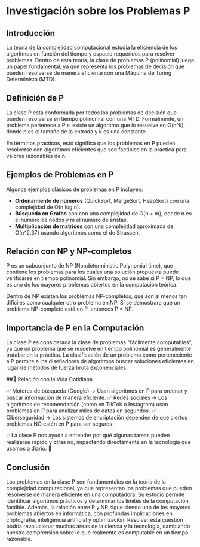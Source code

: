 # Investigación sobre los Problemas P

## Introducción

La teoría de la complejidad computacional estudia la eficiencia de los algoritmos en función del tiempo y espacio requeridos para resolver problemas. Dentro de esta teoría, la clase de problemas P (polinomial) juega un papel fundamental, ya que representa los problemas de decisión que pueden resolverse de manera eficiente con una Máquina de Turing Determinista (MTD).

## Definición de P
La clase P está conformada por todos los problemas de decisión que pueden resolverse en tiempo polinomial con una MTD. Formalmente, un problema pertenece a P si existe un algoritmo que lo resuelve en O(n^k), donde n es el tamaño de la entrada y k es una constante.

En términos prácticos, esto significa que los problemas en P pueden resolverse con algoritmos eficientes que son factibles en la práctica para valores razonables de n.

## Ejemplos de Problemas en P

Algunos ejemplos clásicos de problemas en P incluyen:

- **Ordenamiento de números** (QuickSort, MergeSort, HeapSort) con una complejidad de O(n log n).
- **Búsqueda en Grafos** con con una complejidad de O(n + m), donde n es el número de nodos y m el número de aristas.
- **Multiplicación de matrices** con una complejidad aproximada de O(n^2.37) usando algoritmos como el de Strassen.

## Relación con NP y NP-completos

P es un subconjunto de NP (Nondeterministic Polynomial time), que contiene los problemas para los cuales una solución propuesta puede verificarse en tiempo polinomial. Sin embargo, no se sabe si P = NP, lo que es uno de los mayores problemas abiertos en la computación teórica.

Dentro de NP existen los problemas NP-completos, que son al menos tan difíciles como cualquier otro problema en NP. Si se demostrara que un problema NP-completo está en P, entonces P = NP.

## Importancia de P en la Computación

La clase P es considerada la clase de problemas "fácilmente computables", ya que un problema que se resuelve en tiempo polinomial es generalmente tratable en la práctica. La clasificación de un problema como perteneciente a P permite a los diseñadores de algoritmos buscar soluciones eficientes en lugar de métodos de fuerza bruta exponenciales.


##📌 Relación con la Vida Cotidiana

✅ Motores de búsqueda (Google) → Usan algoritmos en P para ordenar y buscar información de manera eficiente.
✅ Redes sociales → Los algoritmos de recomendación (como en TikTok o Instagram) usan problemas en P para analizar miles de datos en segundos.
✅ Ciberseguridad → Los sistemas de encriptación dependen de que ciertos problemas NO estén en P para ser seguros.

💡 La clase P nos ayuda a entender por qué algunas tareas pueden realizarse rápido y otras no, impactando directamente en la tecnología que usamos a diario. 🚀

## Conclusión

Los problemas en la clase P son fundamentales en la teoría de la complejidad computacional, ya que representan los problemas que pueden resolverse de manera eficiente en una computadora. Su estudio permite identificar algoritmos prácticos y determinar los límites de la computación factible. Además, la relación entre P y NP sigue siendo uno de los mayores problemas abiertos en informática, con profundas implicaciones en criptografía, inteligencia artificial y optimización. Resolver esta cuestión podría revolucionar muchas áreas de la ciencia y la tecnología, cambiando nuestra comprensión sobre lo que realmente es computable en un tiempo razonable.

## 
